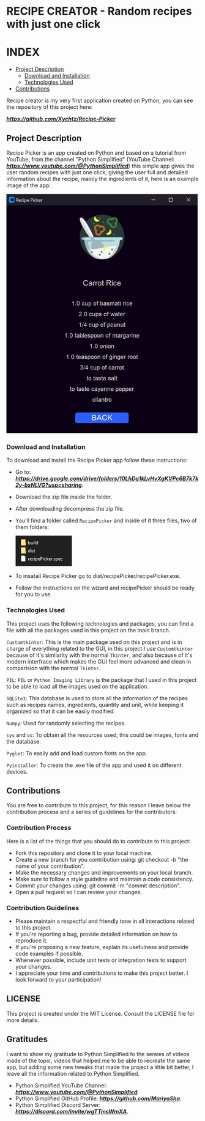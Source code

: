 # RECIPE CREATOR - Random recipes with just one click

# **INDEX**

- [Project Description](#project-description)
  - [Download and Installation](#download-and-installation)
  - [Technologies Used](#technologies-used)
- [Contributions](#contributions)

Recipe creator is my very first application created on Python, you can see the repository of this project here:

***https://github.com/Xyehtz/Recipe-Picker***

## Project Description

Recipe Picker is an app created on Python and based on a tutorial from YouTube, from the channel "Python Simplified" (YouTube Channel: ***https://www.youtube.com/@PythonSimplified***) this simple app gives the user random recipes with just one click, giving the user full and detailed information about the recipe, mainly the ingredients of it, here is an example image of the app:

<img src=".README_images/image1.png" width="500" height="626">

### Download and Installation

To download and install the Recipe Picker app follow these instructions:

- Go to: ***https://drive.google.com/drive/folders/10LhDq1kLvHvXgKVPc6B7k7k2y-bxNLVG?usp=sharing***.
- Download the zip file inside the folder.
- After downloading decompress the zip file.
- You'll find a folder called `RecipePicker` and inside of it three files, two of them folders:

    ![Folders](.README_images/image2.png)

- To insatall Recipe Picker go to dist/recipePicker/recipePicker.exe.
- Follow the instructions on the wizard and recipePicker should be ready for you to use.

### Technologies Used

This project uses the following technologies and packages, you can find a file with all the packages used in this project on the main branch.

`Customtkinter`: This is the main package used on this project and is in charge of everything related to the GUI, in this project I use `Customtkinter` because of it's similarity with the normal `Tkinter`, and also because of it's modern interfrace which makes the GUI feel more advanced and clean in comparision with the normal `Tkinter`.

`PIL`: `PIL` or `Python Imaging Library` is the package that I used in this project to be able to load all the images used on the application.

`SQLite3`: This database is used to store all the information of the recipes such as recipes names, ingredients, quantity and unit, while keeping it organized so that it can be easily modified.

`Numpy`: Used for randomly selecting the recipes.

`sys` and `os`: To obtain all the resources used, this could be images, fonts and the database.

`Pyglet`: To easily add and load custom fonts on the app.

`Pyinstaller`: To create the .exe file of the app and used it on different devices.

## Contributions

You are free to contribute to this project, for this reason I leave below the contribution process and a series of guidelines for the contributors:

### Contribution Process

Here is a list of the things that you should do to contribute to this project:

- Fork this repository and clone it to your local machine.
- Create a new branch for you contribution using: git checkout -b "the name of your contribution".
- Make the necessary changes and improvements on your local branch.
- Make sure to follow a style guideline and maintain a code consistency.
- Commit your changes using: git commit -m "commit description".
- Open a pull request so I can review your changes.

### Contribution Guidelines

- Please maintain a respectful and friendly tone in all interactions related to this project.
- If you're reporting a bug, provide detailed information on how to reproduce it.
- If you're proposing a new feature, explain its usefulness and provide code examples if possible.
- Whenever possible, include unit tests or integration tests to support your changes.
- I appreciate your time and contributions to make this project better. I look forward to your participation!

## LICENSE

This project is created under the MIT License. Consult the LICENSE file for more details.

## Gratitudes

I want to show my gratitude to Python Simplified fo the sereies of videos made of the topic, videos that helped me to be able to recreate the same app, but adding some new tweaks that made the project a little bit better, I leave all the information related to Python Simplified.

- Python Simplified YouTube Channel: ***https://www.youtube.com/@PythonSimplified***.
- Python Simplified GitHub Profile: ***https://github.com/MariyaSha***.
- Python Simplified Discord Server: ***https://discord.com/invite/wgTTmsWmXA***.
